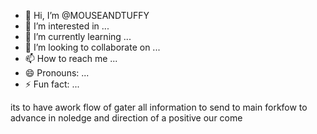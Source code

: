 - 👋 Hi, I’m @MOUSEANDTUFFY
- 👀 I’m interested in ...
- 🌱 I’m currently learning ...
- 💞️ I’m looking to collaborate on ...
- 📫 How to reach me ...
- 😄 Pronouns: ...
- ⚡ Fun fact: ...

<!---
MOUSEANDTUFFY/MOUSEANDTUFFY is a ✨ special ✨ repository because its `README.md` (this file) appears on your GitHub profile.
You can click the Preview link to take a look at your changes.
--->its to have awork flow of gater all information to send to main forkfow to advance in noledge and direction of a positive our come
